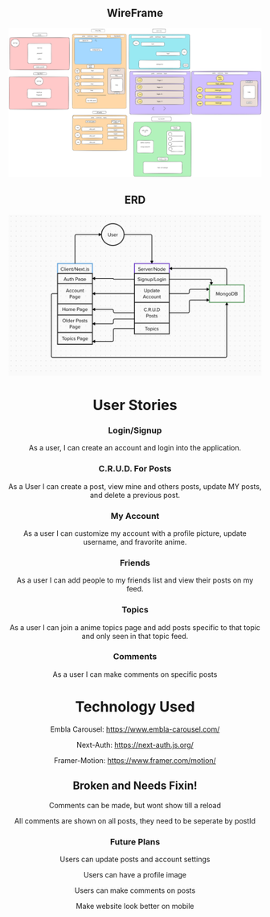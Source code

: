 <div style="text-align: center;">

## WireFrame

![Alt text](anime-blog.png)

## ERD

![Alt text](Anime-blog-EDR.png)

# User Stories

### Login/Signup

As a user, I can create an account and login into the application.

### C.R.U.D. For Posts

As a User I can create a post, view mine and others posts, update MY posts, and delete a previous post.

### My Account

As a user I can customize my account with a profile picture, update username, and fravorite anime.

### Friends

As a user I can add people to my friends list and view their posts on my feed.

### Topics

As a user I can join a anime topics page and add posts specific to that topic and only seen in that topic feed.

### Comments

As a user I can make comments on specific posts

# Technology Used

Embla Carousel: https://www.embla-carousel.com/

Next-Auth: https://next-auth.js.org/

Framer-Motion: https://www.framer.com/motion/

## Broken and Needs Fixin!

Comments can be made, but wont show till a reload

All comments are shown on all posts, they need to be seperate by postId

### Future Plans

Users can update posts and account settings

Users can have a profile image

Users can make comments on posts

Make website look better on mobile

</div>
